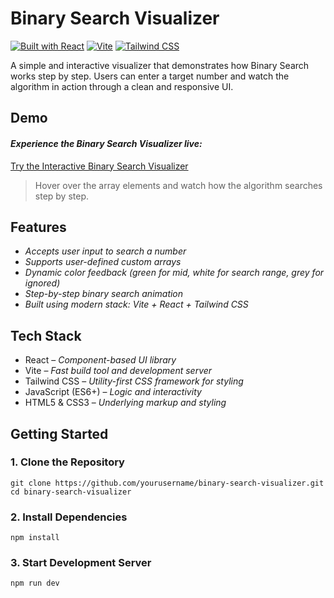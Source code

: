 # Binary Search Visualizer

[![Built with React](https://img.shields.io/badge/Built%20with-React-61DAFB?logo=react)](https://reactjs.org/)
[![Vite](https://img.shields.io/badge/Powered%20by-Vite-646CFF?logo=vite)](https://vitejs.dev/)
[![Tailwind CSS](https://img.shields.io/badge/Styled%20with-Tailwind%20CSS-38B2AC?logo=tailwindcss)](https://tailwindcss.com/)


A simple and interactive visualizer that demonstrates how Binary Search works step by step. Users can enter a target number and watch the algorithm in action through a clean and responsive UI.


## Demo

#### *Experience the Binary Search Visualizer live:* 

[Try the Interactive Binary Search Visualizer](https://aparnamol-ks.github.io/Interactive-Binary-Search-Visualizer/)



> Hover over the array elements and watch how the algorithm searches step by step.




## Features

- *Accepts user input to search a number*
- *Supports user-defined custom arrays*
- *Dynamic color feedback (green for mid, white for search range, grey for ignored)*
- *Step-by-step binary search animation*
- *Built using modern stack: Vite + React + Tailwind CSS*


## Tech Stack
- React – *Component-based UI library*
- Vite – *Fast build tool and development server*
- Tailwind CSS – *Utility-first CSS framework for styling*
- JavaScript (ES6+) – *Logic and interactivity*
- HTML5 & CSS3 – *Underlying markup and styling*
  

##  Getting Started

### 1. Clone the Repository

```
git clone https://github.com/yourusername/binary-search-visualizer.git
cd binary-search-visualizer
```
### 2. Install Dependencies
```
npm install
```
### 3. Start Development Server
```
npm run dev
```



